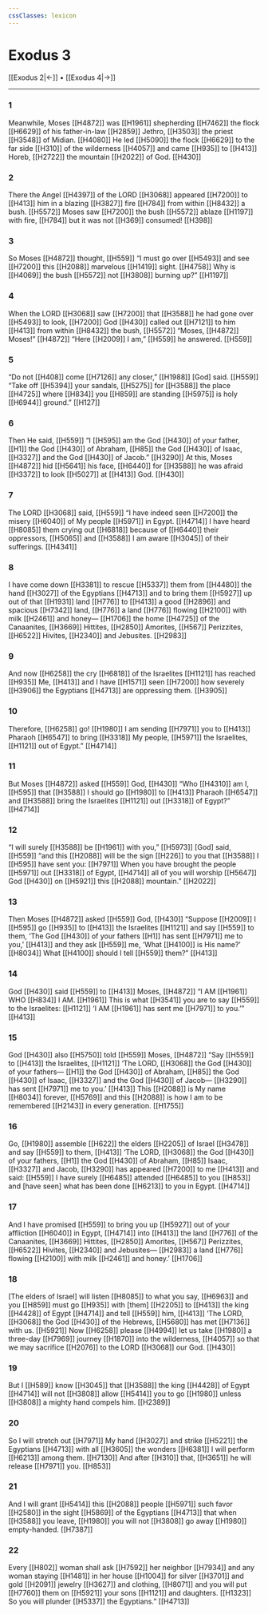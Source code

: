 ```yaml
---
cssClasses: lexicon
---
```


# Exodus 3

[[Exodus 2|←]] • [[Exodus 4|→]]

---

### 1
Meanwhile, Moses [[H4872]] was [[H1961]] shepherding [[H7462]] the flock [[H6629]] of his father-in-law [[H2859]] Jethro, [[H3503]] the priest [[H3548]] of Midian. [[H4080]] He led [[H5090]] the flock [[H6629]] to the far side [[H310]] of the wilderness [[H4057]] and came [[H935]] to [[H413]] Horeb, [[H2722]] the mountain [[H2022]] of God. [[H430]]

### 2
There the Angel [[H4397]] of the LORD [[H3068]] appeared [[H7200]] to [[H413]] him in a blazing [[H3827]] fire [[H784]] from within [[H8432]] a bush. [[H5572]] Moses saw [[H7200]] the bush [[H5572]] ablaze [[H1197]] with fire, [[H784]] but it was not [[H369]] consumed! [[H398]]

### 3
So Moses [[H4872]] thought, [[H559]] “I must go over [[H5493]] and see [[H7200]] this [[H2088]] marvelous [[H1419]] sight. [[H4758]] Why is [[H4069]] the bush [[H5572]] not [[H3808]] burning up?” [[H1197]]

### 4
When the LORD [[H3068]] saw [[H7200]] that [[H3588]] he had gone over [[H5493]] to look, [[H7200]] God [[H430]] called out [[H7121]] to him [[H413]] from within [[H8432]] the bush, [[H5572]] “Moses, [[H4872]] Moses!” [[H4872]] “Here [[H2009]] I am,” [[H559]] he answered. [[H559]]

### 5
“Do not [[H408]] come [[H7126]] any closer,” [[H1988]] [God] said. [[H559]] “Take off [[H5394]] your sandals, [[H5275]] for [[H3588]] the place [[H4725]] where [[H834]] you [[H859]] are standing [[H5975]] is holy [[H6944]] ground.” [[H127]]

### 6
Then He said, [[H559]] “I [[H595]] am the God [[H430]] of your father, [[H1]] the God [[H430]] of Abraham, [[H85]] the God [[H430]] of Isaac, [[H3327]] and the God [[H430]] of Jacob.” [[H3290]] At this, Moses [[H4872]] hid [[H5641]] his face, [[H6440]] for [[H3588]] he was afraid [[H3372]] to look [[H5027]] at [[H413]] God. [[H430]]

### 7
The LORD [[H3068]] said, [[H559]] “I have indeed seen [[H7200]] the misery [[H6040]] of My people [[H5971]] in Egypt. [[H4714]] I have heard [[H8085]] them crying out [[H6818]] because of [[H6440]] their oppressors, [[H5065]] and [[H3588]] I am aware [[H3045]] of their sufferings. [[H4341]]

### 8
I have come down [[H3381]] to rescue [[H5337]] them from [[H4480]] the hand [[H3027]] of the Egyptians [[H4713]] and to bring them [[H5927]] up out of that [[H1931]] land [[H776]] to [[H413]] a good [[H2896]] and spacious [[H7342]] land, [[H776]] a land [[H776]] flowing [[H2100]] with milk [[H2461]] and honey— [[H1706]] the home [[H4725]] of the Canaanites, [[H3669]] Hittites, [[H2850]] Amorites, [[H567]] Perizzites, [[H6522]] Hivites, [[H2340]] and Jebusites. [[H2983]]

### 9
And now [[H6258]] the cry [[H6818]] of the Israelites [[H1121]] has reached [[H935]] Me, [[H413]] and I have [[H1571]] seen [[H7200]] how severely [[H3906]] the Egyptians [[H4713]] are oppressing them. [[H3905]]

### 10
Therefore, [[H6258]] go! [[H1980]] I am sending [[H7971]] you to [[H413]] Pharaoh [[H6547]] to bring [[H3318]] My people, [[H5971]] the Israelites, [[H1121]] out of Egypt.” [[H4714]]

### 11
But Moses [[H4872]] asked [[H559]] God, [[H430]] “Who [[H4310]] am I, [[H595]] that [[H3588]] I should go [[H1980]] to [[H413]] Pharaoh [[H6547]] and [[H3588]] bring the Israelites [[H1121]] out [[H3318]] of Egypt?” [[H4714]]

### 12
“I will surely [[H3588]] be [[H1961]] with you,” [[H5973]] [God] said, [[H559]] “and this [[H2088]] will be the sign [[H226]] to you  that [[H3588]] I [[H595]] have sent you: [[H7971]] When you have brought the people [[H5971]] out [[H3318]] of Egypt, [[H4714]] all of you will worship [[H5647]] God [[H430]] on [[H5921]] this [[H2088]] mountain.” [[H2022]]

### 13
Then Moses [[H4872]] asked [[H559]] God, [[H430]] “Suppose [[H2009]] I [[H595]] go [[H935]] to [[H413]] the Israelites [[H1121]] and say [[H559]] to them,  ‘The God [[H430]] of your fathers [[H1]] has sent [[H7971]] me to you,’ [[H413]] and they ask [[H559]] me,  ‘What [[H4100]] is His name?’ [[H8034]] What [[H4100]] should I tell [[H559]] them?” [[H413]]

### 14
God [[H430]] said [[H559]] to [[H413]] Moses, [[H4872]] “I AM [[H1961]] WHO [[H834]] I AM. [[H1961]] This is what [[H3541]] you are to say [[H559]] to the Israelites: [[H1121]] ‘I AM [[H1961]] has sent me [[H7971]] to you.’” [[H413]]

### 15
God [[H430]] also [[H5750]] told [[H559]] Moses, [[H4872]] “Say [[H559]] to [[H413]] the Israelites, [[H1121]] ‘The LORD, [[H3068]] the God [[H430]] of your fathers— [[H1]] the God [[H430]] of Abraham, [[H85]] the God [[H430]] of Isaac, [[H3327]] and the God [[H430]] of Jacob— [[H3290]] has sent [[H7971]] me to you.’ [[H413]] This [[H2088]] is My name [[H8034]] forever, [[H5769]] and this [[H2088]] is how I am to be remembered [[H2143]] in every generation. [[H1755]]

### 16
Go, [[H1980]] assemble [[H622]] the elders [[H2205]] of Israel [[H3478]] and say [[H559]] to them, [[H413]] ‘The LORD, [[H3068]] the God [[H430]] of your fathers, [[H1]] the God [[H430]] of Abraham, [[H85]] Isaac, [[H3327]] and Jacob, [[H3290]] has appeared [[H7200]] to me [[H413]] and said: [[H559]] I have surely [[H6485]] attended [[H6485]] to you [[H853]] and [have seen] what has been done [[H6213]] to you  in Egypt. [[H4714]]

### 17
And I have promised [[H559]] to bring you up [[H5927]] out of your affliction [[H6040]] in Egypt, [[H4714]] into [[H413]] the land [[H776]] of the Canaanites, [[H3669]] Hittites, [[H2850]] Amorites, [[H567]] Perizzites, [[H6522]] Hivites, [[H2340]] and Jebusites— [[H2983]] a land [[H776]] flowing [[H2100]] with milk [[H2461]] and honey.’ [[H1706]]

### 18
[The elders of Israel] will listen [[H8085]] to what you say, [[H6963]] and you [[H859]] must go [[H935]] with [them] [[H2205]] to [[H413]] the king [[H4428]] of Egypt [[H4714]] and tell [[H559]] him, [[H413]] ‘The LORD, [[H3068]] the God [[H430]] of the Hebrews, [[H5680]] has met [[H7136]] with us. [[H5921]] Now [[H6258]] please [[H4994]] let us take [[H1980]] a three-day [[H7969]] journey [[H1870]] into the wilderness, [[H4057]] so that we may sacrifice [[H2076]] to the LORD [[H3068]] our God. [[H430]]

### 19
But I [[H589]] know [[H3045]] that [[H3588]] the king [[H4428]] of Egypt [[H4714]] will not [[H3808]] allow [[H5414]] you to go [[H1980]] unless [[H3808]] a mighty hand compels him. [[H2389]]

### 20
So I will stretch out [[H7971]] My hand [[H3027]] and strike [[H5221]] the Egyptians [[H4713]] with all [[H3605]] the wonders [[H6381]] I will perform [[H6213]] among them. [[H7130]] And after [[H310]] that, [[H3651]] he will release [[H7971]] you. [[H853]]

### 21
And I will grant [[H5414]] this [[H2088]] people [[H5971]] such favor [[H2580]] in the sight [[H5869]] of the Egyptians [[H4713]] that when [[H3588]] you leave, [[H1980]] you will not [[H3808]] go away [[H1980]] empty-handed. [[H7387]]

### 22
Every [[H802]] woman shall ask [[H7592]] her neighbor [[H7934]] and any woman staying [[H1481]] in her house [[H1004]] for silver [[H3701]] and gold [[H2091]] jewelry [[H3627]] and clothing, [[H8071]] and you will put [[H7760]] them on [[H5921]] your sons [[H1121]] and daughters. [[H1323]] So you will plunder [[H5337]] the Egyptians.” [[H4713]]

